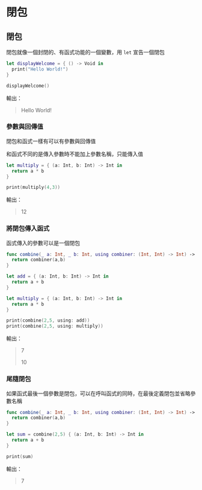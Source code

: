 # 閉包

## 閉包

閉包就像一個封閉的、有函式功能的一個變數，用 `let` 宣告一個閉包

```swift
let displayWelcome = { () -> Void in
  print("Hello World!")
}

displayWelcome()
```

輸出：

> Hello World!

### 參數與回傳值

閉包和函式一樣有可以有參數與回傳值

和函式不同的是傳入參數時不能加上參數名稱，只能傳入值

```swift
let multiply = { (a: Int, b: Int) -> Int in
  return a * b
}

print(multiply(4,3))
```

輸出：

> 12

### 將閉包傳入函式

函式傳入的參數可以是一個閉包

```swift
func combine(_ a: Int, _ b: Int, using combiner: (Int, Int) -> Int) -> Int {
  return combiner(a,b)
}

let add = { (a: Int, b: Int) -> Int in
  return a + b
}

let multiply = { (a: Int, b: Int) -> Int in
  return a * b
}

print(combine(2,5, using: add))
print(combine(2,5, using: multiply))
```

輸出：

> 7
>
> 10

### 尾隨閉包

如果函式最後一個參數是閉包，可以在呼叫函式的同時，在最後定義閉包並省略參數名稱

```swift
func combine(_ a: Int, _ b: Int, using combiner: (Int, Int) -> Int) -> Int {
  return combiner(a,b)
}

let sum = combine(2,5) { (a: Int, b: Int) -> Int in
  return a + b
}

print(sum)
```

輸出：

> 7
